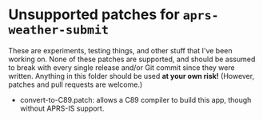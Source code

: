 # Unsupported patches for `aprs-weather-submit`

These are experiments, testing things, and other stuff that I've been working on.  None of these patches are supported, and should be assumed to break with every single release and/or Git commit since they were written.  Anything in this folder should be used **at your own risk!**  (However, patches and pull requests are welcome.)

*  convert-to-C89.patch:  allows a C89 compiler to build this app, though without APRS-IS support.
